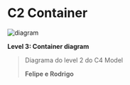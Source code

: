# C2 Container

![diagram](https://www.plantuml.com/plantuml/svg/0/TLJ1Rjim3Bq7o3-ekIm5clgoqqvrRMCBa6PPqwBOoM0KBHOcIu8ijSk6VSpGmpuaFpRASJB9JNoHIJu-aa-qRneBnhfQ30SNN5BXrenKrkhcGv8OUBdUS5kvbMkOeKfQ9kqrLNK2QyD1FWkdNPAzdom4IFjuDqi4MDPOT9Kvqq9jQv-WM_RXO9P-_VpuK3vD7pwLi-9ZCS_7bzw_t3QMrMFz0bTaj7XAHtYGKH0gRvMJQp3RCMFGOBH8bwGGp1fEIUgi8iiA31jTab_30S6dOmJD4PmkfkGUk_AqMYb1S4ACl6jy2O_ES33WafbyvLCoe1L3R7lwfBcQBB_CZbq51IXO46gZqhPG1dRtnviUsaDAPVatJe521vvtZjtVtUkfXAnYzFjKjeToNG5lJBWa2Tc_AjTEPHXUppCGl1cY3Pi0IcBupuuxvYsokpqPleHbGn4mbEDa6FN72ffpCeH91oqGqqliik96okA77MVv_5QerRI63VFtYlOfcJLim6zI9ztYO9xh_uW_sqjRuRVVi7iczfktNvPszNtG-rjNi16MwYXqrF9jLhmPKJmAnQe51I9KNwU8BrQdDtl06EDExLT_lbEOgFH1WFyB4r2So7xp5GJm0zSvp71mm-GQVoN_0000)

**Level 3: Container diagram**

> Diagrama do level 2 do C4 Model
> 
> **Felipe e Rodrigo**